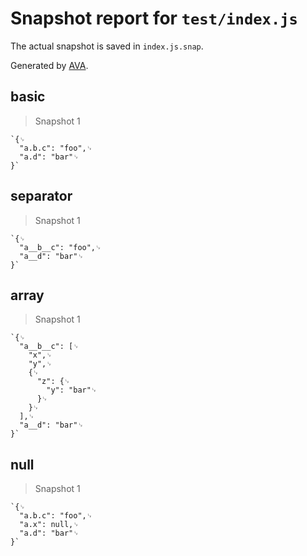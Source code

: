 # Snapshot report for `test/index.js`

The actual snapshot is saved in `index.js.snap`.

Generated by [AVA](https://avajs.dev).

## basic

> Snapshot 1

    `{␊
      "a.b.c": "foo",␊
      "a.d": "bar"␊
    }`

## separator

> Snapshot 1

    `{␊
      "a__b__c": "foo",␊
      "a__d": "bar"␊
    }`

## array

> Snapshot 1

    `{␊
      "a__b__c": [␊
        "x",␊
        "y",␊
        {␊
          "z": {␊
            "y": "bar"␊
          }␊
        }␊
      ],␊
      "a__d": "bar"␊
    }`

## null

> Snapshot 1

    `{␊
      "a.b.c": "foo",␊
      "a.x": null,␊
      "a.d": "bar"␊
    }`
